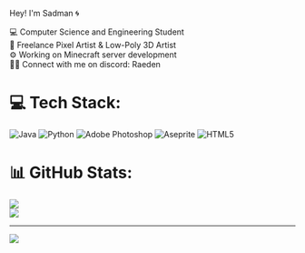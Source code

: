 Hey! I'm Sadman 🌀

💻 Computer Science and Engineering Student<br/>
🧰 Freelance Pixel Artist & Low-Poly 3D Artist<br/>
⚙️ Working on Minecraft server development<br/>
⛓️‍💥 Connect with me on discord: Raeden

# 💻 Tech Stack:
![Java](https://img.shields.io/badge/java-%23ED8B00.svg?style=for-the-badge&logo=openjdk&logoColor=white) ![Python](https://img.shields.io/badge/python-3670A0?style=for-the-badge&logo=python&logoColor=ffdd54) ![Adobe Photoshop](https://img.shields.io/badge/adobe%20photoshop-%2331A8FF.svg?style=for-the-badge&logo=adobe%20photoshop&logoColor=white) ![Aseprite](https://img.shields.io/badge/Aseprite-FFFFFF?style=for-the-badge&logo=Aseprite&logoColor=#7D929E) ![HTML5](https://img.shields.io/badge/html5-%23E34F26.svg?style=for-the-badge&logo=html5&logoColor=white)
# 📊 GitHub Stats:
![](https://nirzak-streak-stats.vercel.app/?user=Raeden-Dev&theme=shadow_blue&hide_border=false)<br/>
![](https://github-readme-stats.vercel.app/api/top-langs/?username=Raeden-Dev&theme=shadow_blue&hide_border=false&include_all_commits=false&count_private=false&layout=compact)

---
[![](https://visitcount.itsvg.in/api?id=Raeden-Dev&icon=0&color=0)](https://visitcount.itsvg.in)
